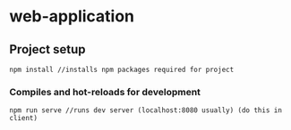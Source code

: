 # web-application

## Project setup
```
npm install //installs npm packages required for project
```

### Compiles and hot-reloads for development
```
npm run serve //runs dev server (localhost:8080 usually) (do this in client)
```

### 
